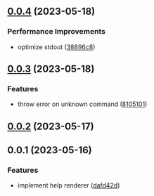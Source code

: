 ## [0.0.4](https://github.com/prostojs/cli-help/compare/v0.0.3...v0.0.4) (2023-05-18)


### Performance Improvements

* optimize stdout ([38896c8](https://github.com/prostojs/cli-help/commit/38896c8afc30179affcadc2cc1868c4172b66c64))



## [0.0.3](https://github.com/prostojs/cli-help/compare/v0.0.2...v0.0.3) (2023-05-18)


### Features

* throw error on unknown command ([8105101](https://github.com/prostojs/cli-help/commit/8105101ee2bbf828e993652b9a1d74ec1bd22956))



## [0.0.2](https://github.com/prostojs/cli-help/compare/v0.0.1...v0.0.2) (2023-05-17)



## 0.0.1 (2023-05-16)

### Features

-   implement help renderer ([dafd42d](https://github.com/prostojs/cli-help/commit/dafd42d63a33050671b4b43ba338fa45fcc0a3c4))
